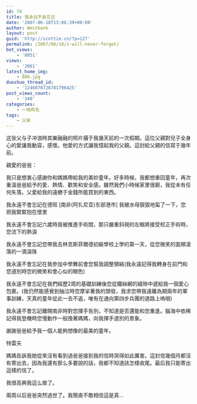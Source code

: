 ```yaml
---
id: 74
title: 我永远不会忘记
date: '2007-06-18T13:06:39+00:00'
author: Westbank
layout: post
guid: 'http://scottie.cn/?p=127'
permalink: /2007/06/18/i-will-never-forget/
bot_views:
    - '8051'
views:
    - '2061'
latest_home_img:
    - 886.jpg
duoshuo_thread_id:
    - '1246078726781796425'
post_views_count:
    - '340'
categories:
    - 一地鸡毛
tags:
    - 父亲
---
```


这张父与子冲浪時其樂融融的照片攝于我幾天前的一次假期。這位父親對兒子全身心的愛讓我動容，感懷。他愛的方式讓我憶起我的父親。這封給父親的信寫于幾年前。

親愛的爸爸：

我只是想衷心感謝你和媽媽帶給我的美妙童年。好多時候，我都想重回童年，再次重溫爸爸給予的愛、熱情、歡笑和安全感。雖然我們小時候家里很窮，我從未有任何失落。父愛給我的遠勝于金錢所能買到的東西。

我永遠不會忘記在德班 [南非(阿扎尼亚)东部港市] 我被水母狠狠地蜇了一下，您把我緊緊抱在懷里

我永遠不會忘記六歲時我被推進手術間，那只嚴重斜視的左眼將接受校正手術時，您流下的熱淚

我永遠不會忘記您帶我去林克斯菲爾德初級學校上學的第一天，從您微笑的面頰滾落的一滴淚珠

 我永遠不會忘記在我參加中學舞前會您幫我調整領結(我永遠記得我轉身在前門和您道別時您的微笑和會心似的眼色)

我永遠不會忘記在我們經歷2周的基礎訓練後您從鐵絲網的縫隙中遞給我一個愛心包裹。(我仍然能感覺到抽泣時您摩挲著我的頭發，我求您帶我遠離為期兩年的軍事訓練，天真的童年從此一去不返，唯有在通向第四步兵團的道路上嗚咽)

我永遠不會忘記離開南非時對您揮手告別，不知道是否還能和您重逢。腦海中依稀記得我登機時您慢動作一般挽著媽媽，向我揮手道別的景象。

謝謝爸爸給予我一個人能夠想像的最美的童年。

特雷夫

媽媽告訴我她從來沒有看到過爸爸接到我的信時哭得如此厲害。這封信幾個月都沒有寄出去，因為我還有那么多要說的話，我都不知道該怎樣收尾。最后我只能寄出這樣的信了。

我很高興我這么做了。

兩周以后爸爸突然過世了。我簡直不敢相信這是真...